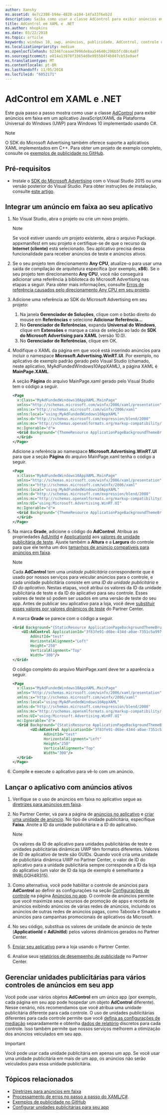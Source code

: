 ```yaml
---
author: Xansky
ms.assetid: 4e7c2388-b94e-4828-a104-14fa33f6eb2d
description: Saiba como usar a classe AdControl para exibir anúncios em faixa em um aplicativo XAML para Windows 10 (UWP).
title: AdControl em XAML e .NET
ms.author: mhopkins
ms.date: 03/22/2018
ms.topic: article
keywords: windows 10, uwp, anúncios, publicidade, AdControl, controle de anúncios, XAML, .net, passo a passo
ms.localizationpriority: medium
ms.openlocfilehash: b2346fceaae3996de8aa54640c206b5fcd8c4a87
ms.sourcegitcommit: e814a13978f33654d8e995584f4b047cb53e0aef
ms.translationtype: MT
ms.contentlocale: pt-BR
ms.lasthandoff: 11/05/2018
ms.locfileid: "6052171"
---
```

# <a name="adcontrol-in-xaml-and-net"></a>AdControl em XAML e .NET


Este guia passo a passo mostra como usar a classe [AdControl](https://docs.microsoft.com/uwp/api/microsoft.advertising.winrt.ui.adcontrol) para exibir anúncios em faixa em um aplicativo JavaScript/XAML da Plataforma Universal do Windows (UWP) para Windows 10 implementado usando C#.

> [!NOTE]
> O SDK do Microsoft Advertising também oferece suporte a aplicativos XAML implementados em C++. Para obter um projeto de exemplo completo, consulte os [exemplos de publicidade no GitHub](http://aka.ms/githubads).

## <a name="prerequisites"></a>Pré-requisitos

* Instale o [SDK do Microsoft Advertising](http://aka.ms/ads-sdk-uwp) com o Visual Studio 2015 ou uma versão posterior do Visual Studio. Para obter instruções de instalação, consulte [este artigo](install-the-microsoft-advertising-libraries.md).

## <a name="integrate-a-banner-ad-into-your-app"></a>Integrar um anúncio em faixa ao seu aplicativo

1. No Visual Studio, abra o projeto ou crie um novo projeto.

    > [!NOTE]
    > Se você estiver usando um projeto existente, abra o arquivo Package. appxmanifest em seu projeto e certifique-se de que o recurso da **Internet (cliente)** está selecionado. Seu aplicativo precisa dessa funcionalidade para receber anúncios de teste e anúncios ativos.

2. Se o seu projeto tem direcionamento **Any CPU**, atualize-o para usar uma saída de compilação de arquitetura específica (por exemplo, **x86**). Se o seu projeto tem direcionamento **Any CPU**, você não conseguirá adicionar uma referência à biblioteca do Microsoft Advertising nas etapas a seguir. Para obter mais informações, consulte [Erros de referência causados pelo direcionamento Any CPU em seu projeto](known-issues-for-the-advertising-libraries.md#reference_errors).

3. Adicione uma referência ao SDK do Microsoft Advertising em seu projeto:

    1. Na janela **Gerenciador de Soluções**, clique com o botão direito do mouse em **Referências** e selecione **Adicionar Referência...**
    2.  No **Gerenciador de Referências**, expanda **Universal do Windows**, clique em **Extensões** e marque a caixa de seleção ao lado de **SDK do Microsoft Advertising para XAML** (versão 10.0).
    3.  No **Gerenciador de Referências**, clique em OK.

4.  Modifique o XAML da página em que você está inserindo anúncios para incluir o namespace **Microsoft.Advertising.WinRT.UI**. Por exemplo, no aplicativo de exemplo padrão gerado pelo Visual Studio (chamado, neste aplicativo, MyAdFundedWindows10AppXAML), a página XAML é **MainPage.XAML**.

    A seção **Página** do arquivo MainPage.xaml gerado pelo Visual Studio tem o código a seguir.

    ``` xml
    <Page
      x:Class="MyAdFundedWindows10AppXAML.MainPage"
      xmlns="http://schemas.microsoft.com/winfx/2006/xaml/presentation"
      xmlns:x="http://schemas.microsoft.com/winfx/2006/xaml"
      xmlns:local="using:MyAdFundedWindows10AppXAML"
      xmlns:d="http://schemas.microsoft.com/expression/blend/2008"
      xmlns:mc="http://schemas.openxmlformats.org/markup-compatibility/2006"
      mc:Ignorable="d">
      <Grid Background="{ThemeResource ApplicationPageBackgroundThemeBrush}">
      </Grid>
    </Page>
    ```

    Adicione a referência ao namespace **Microsoft.Advertising.WinRT.UI** para que a seção **Página** do arquivo MainPage.xaml tenha o código a seguir.

    ``` xml
    <Page
      x:Class="MyAdFundedWindows10AppXAML.MainPage"
      xmlns="http://schemas.microsoft.com/winfx/2006/xaml/presentation"
      xmlns:x="http://schemas.microsoft.com/winfx/2006/xaml"
      xmlns:local="using:MyAdFundedWindows10AppXAML"
      xmlns:d="http://schemas.microsoft.com/expression/blend/2008"
      xmlns:mc="http://schemas.openxmlformats.org/markup-compatibility/2006"
      xmlns:UI="using:Microsoft.Advertising.WinRT.UI"
      mc:Ignorable="d">
      <Grid Background="{ThemeResource ApplicationPageBackgroundThemeBrush}">
      </Grid>
    </Page>
    ```

5. Na marca **Grade**, adicione o código do **AdControl**. Atribua as propriedades [AdUnitId](https://docs.microsoft.com/uwp/api/microsoft.advertising.winrt.ui.adcontrol.adunitid) e [ApplicationId](https://docs.microsoft.com/uwp/api/microsoft.advertising.winrt.ui.adcontrol.applicationid) aos [valores de unidade publicitária de teste](set-up-ad-units-in-your-app.md#test-ad-units). Ajuste também a **Altura** e a **Largura** do controle para que ele tenha um dos [tamanhos de anúncio compatíveis para anúncios em faixa](supported-ad-sizes-for-banner-ads.md).

    > [!NOTE]
    > Cada **AdControl** tem uma *unidade publicitária* correspondente que é usado por nossos serviços para veicular anúncios para o controle, e cada unidade publicitária consiste em uma *ID da unidade publicitária* e *ID do aplicativo*. Nestas etapas, você atribui os valores da ID da unidade publicitária de teste e da ID do aplicativo para seu controle. Esses valores de teste só podem ser usados em uma versão de teste do seu app. Antes de publicar seu aplicativo para a loja, você deve [substituir esses valores por valores dinâmicos de teste](#release) do Partner Center.

    A marca **Grade** se parece com o código a seguir.

    ``` xml
    <Grid Background="{StaticResource ApplicationPageBackgroundThemeBrush}">
        <UI:AdControl ApplicationId="3f83fe91-d6be-434d-a0ae-7351c5a997f1"
            AdUnitId="test"
            HorizontalAlignment="Left"
            Height="250"
            VerticalAlignment="Top"
            Width="300"/>
    </Grid>
    ```

    O código completo do arquivo MainPage.xaml deve ter a aparência a seguir.

    ``` xml
    <Page
      x:Class="MyAdFundedWindows10AppXAML.MainPage"
      xmlns="http://schemas.microsoft.com/winfx/2006/xaml/presentation"
      xmlns:x="http://schemas.microsoft.com/winfx/2006/xaml"
      xmlns:local="using:MyAdFundedWindows10AppXAML"
      xmlns:d="http://schemas.microsoft.com/expression/blend/2008"
      xmlns:mc="http://schemas.openxmlformats.org/markup-compatibility/2006"
      xmlns:UI="using:Microsoft.Advertising.WinRT.UI"
      mc:Ignorable="d">
      <Grid Background="{StaticResource ApplicationPageBackgroundThemeBrush}">
            <UI:AdControl ApplicationId="3f83fe91-d6be-434d-a0ae-7351c5a997f1"
                  AdUnitId="test"
                  HorizontalAlignment="Left"
                  Height="250"
                  VerticalAlignment="Top"
                  Width="300"/>
      </Grid>
    </Page>
    ```

6.  Compile e execute o aplicativo para vê-lo com um anúncio.

<span id="release" />

## <a name="release-your-app-with-live-ads"></a>Lançar o aplicativo com anúncios ativos

1. Verifique se o uso de anúncios em faixa no aplicativo segue as [diretrizes para anúncios em faixa](ui-and-user-experience-guidelines.md#guidelines-for-banner-ads).

2.  No Partner Center, vá para a página de [anúncios no aplicativo](../publish/in-app-ads.md) e [criar uma unidade de anúncio](set-up-ad-units-in-your-app.md#live-ad-units). No tipo de unidade publicitária, especifique **Faixa**. Anote a ID da unidade publicitária e a ID do aplicativo.
    > [!NOTE]
    > Os valores da ID de aplicativo para unidades publicitárias de teste e unidades publicitárias dinâmicas UWP têm formatos diferentes. Valores de ID de aplicativo de teste são GUIDs. Quando você cria uma unidade de publicitária dinâmica UWP no Partner Center, o valor de ID do aplicativo para a unidade publicitária sempre corresponde a ID da loja do aplicativo (um valor de ID da loja de exemplo é semelhante a 9NBLGGH4R315).

3. Como alternativa, você pode habilitar o controle de anúncios para **AdControl** ao definir as configurações na seção [Configurações de controle](../publish/in-app-ads.md#mediation) na página [Anúncios no app](../publish/in-app-ads.md). O controle de anúncios permite que você maximize seus recursos de promoção de apps e receita de anúncios exibindo anúncios de várias redes de anúncios, incluindo os anúncios de outras redes de anúncios pagas, como Taboola e Smaato e anúncios para campanhas promocionais de aplicativos da Microsoft.

4.  No seu código, substitua os valores de unidade de anúncio de teste (**ApplicationId** e **AdUnitId**) pelos valores dinâmicos gerados no Partner Center.

5.  [Enviar seu aplicativo](../publish/app-submissions.md) para a loja usando o Partner Center.

6.  Analise seus [relatórios de desempenho de publicidade](../publish/advertising-performance-report.md) no Partner Center.

<span id="manage" />

## <a name="manage-ad-units-for-multiple-ad-controls-in-your-app"></a>Gerenciar unidades publicitárias para vários controles de anúncios em seu app

Você pode usar vários objetos **AdControl** em um único app (por exemplo, cada página em seu app pode hospedar um objeto **AdControl** diferente). Nesse cenário, nós recomendamos que você atribua uma unidade publicitária diferente para cada controle. O uso de unidades publicitárias diferentes para cada controle permite que você [defina as configurações de mediação](../publish/in-app-ads.md#mediation) separadamente e obtenha [dados de relatório](../publish/advertising-performance-report.md) discretos para cada controle. Isso também permite que nossos serviços melhorem a otimização dos anúncios veiculados em seu app.

> [!IMPORTANT]
> Você pode usar cada unidade publicitária em apenas um app. Se você usar uma unidade publicitária em mais de um app, os anúncios não serão veiculados para essa unidade publicitária.

## <a name="related-topics"></a>Tópicos relacionados

* [Diretrizes para anúncios em faixa](ui-and-user-experience-guidelines.md#guidelines-for-banner-ads)
* [Processamento de erros no passo a passo do XAML/C#](error-handling-in-xamlc-walkthrough.md).
* [Exemplos de publicidade no GitHub](http://aka.ms/githubads)
* [Configurar unidades publicitárias para seu app](set-up-ad-units-in-your-app.md)
